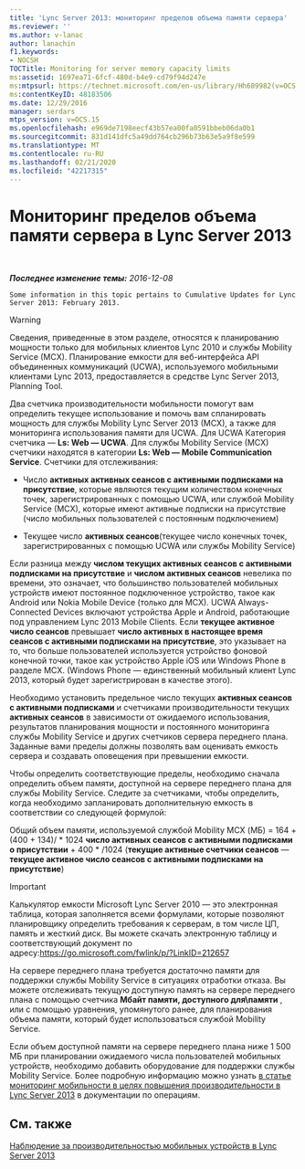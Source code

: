 ```yaml
---
title: 'Lync Server 2013: мониторинг пределов объема памяти сервера'
ms.reviewer: ''
ms.author: v-lanac
author: lanachin
f1.keywords:
- NOCSH
TOCTitle: Monitoring for server memory capacity limits
ms:assetid: 1697ea71-6fcf-480d-b4e9-cd79f94d247e
ms:mtpsurl: https://technet.microsoft.com/en-us/library/Hh689982(v=OCS.15)
ms:contentKeyID: 48183506
ms.date: 12/29/2016
manager: serdars
mtps_version: v=OCS.15
ms.openlocfilehash: e969de7198eecf43b57ea00fa0591bbeb06da0b1
ms.sourcegitcommit: 831d141dfc5a49dd764cb296b73b63e5a9f8e599
ms.translationtype: MT
ms.contentlocale: ru-RU
ms.lasthandoff: 02/21/2020
ms.locfileid: "42217315"
---
```

<div data-xmlns="http://www.w3.org/1999/xhtml">

<div class="topic" data-xmlns="http://www.w3.org/1999/xhtml" data-msxsl="urn:schemas-microsoft-com:xslt" data-cs="https://msdn.microsoft.com/">

<div data-asp="https://msdn2.microsoft.com/asp">

# <a name="monitoring-for-server-memory-capacity-limits-in-lync-server-2013"></a>Мониторинг пределов объема памяти сервера в Lync Server 2013

</div>

<div id="mainSection">

<div id="mainBody">

<span> </span>

_**Последнее изменение темы:** 2016-12-08_

    Some information in this topic pertains to Cumulative Updates for Lync Server 2013: February 2013.

<div>


> [!WARNING]  
> Сведения, приведенные в этом разделе, относятся к планированию мощности только для мобильных клиентов Lync 2010 и службы Mobility Service (MCX). Планирование емкости для веб-интерфейса API объединенных коммуникаций (UCWA), используемого мобильными клиентами Lync 2013, предоставляется в средстве Lync Server 2013, Planning Tool.



</div>

Два счетчика производительности мобильности помогут вам определить текущее использование и помочь вам спланировать мощность для службы Mobility Lync Server 2013 (MCX), а также для мониторинга использования памяти для UCWA. Для UCWA Категория счетчика — **Ls: Web — UCWA**. Для службы Mobility Service (MCX) счетчики находятся в категории **Ls: Web — Mobile Communication Service**. Счетчики для отслеживания:

  - Число **активных активных сеансов с активными подписками на присутствие**, которые являются текущим количеством конечных точек, зарегистрированных с помощью UCWA, или службой Mobility Service (MCX), которые имеют активные подписки на присутствие (число мобильных пользователей с постоянным подключением)

  - Текущее число **активных сеансов**(текущее число конечных точек, зарегистрированных с помощью UCWA или службы Mobility Service)

Если разница между **числом текущих активных сеансов с активными подписками на присутствие** и **числом активных сеансов** невелика по времени, это означает, что большинство пользователей мобильных устройств имеют постоянное подключенное устройство, такое как Android или Nokia Mobile Device (только для MCX). UCWA Always-Connected Devices включают устройства Apple и Android, работающие под управлением Lync 2013 Mobile Clients. Если **текущее активное число сеансов** превышает **число активных в настоящее время сеансов с активными подписками на присутствие**, это указывает на то, что больше пользователей используется устройство фоновой конечной точки, такое как устройство Apple iOS или Windows Phone в разделе MCX. (Windows Phone — единственный мобильный клиент Lync 2013, который будет зарегистрирован в качестве этого).

Необходимо установить предельное число текущих **активных сеансов с активными подписками** и счетчиками производительности текущих **активных сеансов** в зависимости от ожидаемого использования, результатов планирования мощности и постоянного мониторинга службы Mobility Service и других счетчиков сервера переднего плана. Заданные вами пределы должны позволять вам оценивать емкость сервера и создавать оповещения при превышении емкости.

Чтобы определить соответствующие пределы, необходимо сначала определить объем памяти, доступной на сервере переднего плана для службы Mobility Service. Следите за счетчиками, чтобы определить, когда необходимо запланировать дополнительную емкость в соответствии со следующей формулой:

Общий объем памяти, используемой службой Mobility MCX (МБ) = 164 + (400 + 134)/ \* 1024 **число активных сеансов с активными подписками о присутствии** + 400 \* /1024 (**текущие активные счетчики сеансов** — **текущее активное число сеансов с активными подписками на присутствие**)

<div>


> [!IMPORTANT]  
> Калькулятор емкости Microsoft Lync Server 2010 — это электронная таблица, которая заполняется всеми формулами, которые позволяют планировщику определить требования к серверам, в том числе ЦП, память и жесткий диск. Вы можете скачать электронную таблицу и соответствующий документ по адресу:<A href="https://go.microsoft.com/fwlink/p/?linkid=212657">https://go.microsoft.com/fwlink/p/?LinkID=212657</A>



</div>

На сервере переднего плана требуется достаточно памяти для поддержки службы Mobility Service в ситуациях отработки отказа. Вы можете отслеживать текущую доступную память на сервере переднего плана с помощью счетчика **Мбайт памяти, доступного для\\памяти** , или с помощью уравнения, упомянутого ранее, для планирования объема памяти, который будет использоваться службой Mobility Service.

Если объем доступной памяти на сервере переднего плана ниже 1 500 МБ при планировании ожидаемого числа пользователей мобильных устройств, необходимо добавить оборудование для поддержки службы Mobility Service. Более подробную информацию можно узнать [в статье мониторинг мобильности в целях повышения производительности в Lync Server 2013](lync-server-2013-monitoring-mobility-for-performance.md) в документации по операциям.

<div>

## <a name="see-also"></a>См. также


[Наблюдение за производительностью мобильных устройств в Lync Server 2013](lync-server-2013-monitoring-mobility-for-performance.md)  
  

</div>

</div>

<span> </span>

</div>

</div>

</div>

